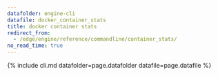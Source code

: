 ```yaml
---
datafolder: engine-cli
datafile: docker_container_stats
title: docker container stats
redirect_from:
  - /edge/engine/reference/commandline/container_stats/
no_read_time: true
---
```

<!--
Sorry, but the contents of this page are automatically generated from
Docker's source code. If you want to suggest a change to the text that appears
here, you'll need to find the string by searching this repo:

https://github.com/docker/cli
-->

{% include cli.md datafolder=page.datafolder datafile=page.datafile %}
